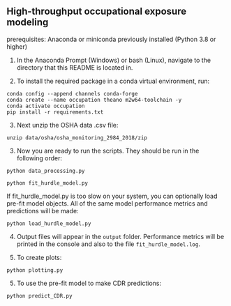 ## High-throughput occupational exposure modeling ##

prerequisites: Anaconda or miniconda previously installed (Python 3.8 or higher)

1. In the Anaconda Prompt (Windows) or bash (Linux), navigate to the directory that this README is located in.

2. To install the required package in a conda virtual environment, run:

```
conda config --append channels conda-forge
conda create --name occupation theano m2w64-toolchain -y
conda activate occupation
pip install -r requirements.txt
```

3. Next unzip the OSHA data .csv file:

```
unzip data/osha/osha_monitoring_2984_2018/zip
```

3. Now you are ready to run the scripts. They should be run in the following order:

```
python data_processing.py

python fit_hurdle_model.py
```

If fit_hurdle_model.py is too slow on your system, you can optionally load pre-fit model objects. All of the same model performance metrics and predictions will be made:

```
python load_hurdle_model.py
```

4. Output files will appear in the `output` folder. Performance metrics will be printed in the console and also to the file `fit_hurdle_model.log`.

5. To create plots:

```
python plotting.py
```

5. To use the pre-fit model to make CDR predictions:

```
python predict_CDR.py
```